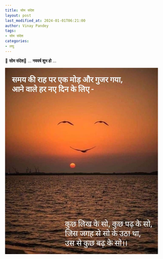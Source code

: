 ```yaml
---
title: सोम संदेश
layout: post
last_modified_at: 2024-01-01T06:21:00
author: Vinay Pandey
tags:
- सोम संदेश
categories:
- लघु
---
```

🙏 **सोम संदेश**🙏
... **नववर्ष शुभ हो** ...


![IMG-20240101-WA0003.jpg](/images/IMG-20240101-WA0003.jpg)

